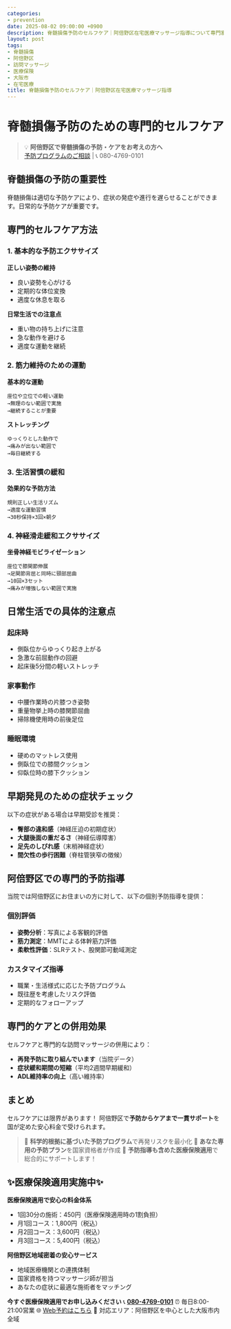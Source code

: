 ```yaml
---
categories:
- prevention
date: 2025-08-02 09:00:00 +0900
description: 脊髄損傷予防のセルフケア｜阿倍野区在宅医療マッサージ指導について専門家が解説。脊髄損傷でお困りの阿倍野区の方へ、医療保険適用の訪問マッサージで症状改善をサポートします。
layout: post
tags:
- 脊髄損傷
- 阿倍野区
- 訪問マッサージ
- 医療保険
- 大阪市
- 在宅医療
title: 脊髄損傷予防のセルフケア｜阿倍野区在宅医療マッサージ指導
---
```



# 脊髄損傷予防のための専門的セルフケア

> 💡 **阿倍野区で脊髄損傷の予防・ケアをお考えの方へ**  
> [予防プログラムのご相談](https://peraichi.com/landing_pages/view/himawari-massage/) | 📞 080-4769-0101

## 脊髄損傷の予防の重要性

脊髄損傷は適切な予防ケアにより、症状の発症や進行を遅らせることができます。日常的な予防ケアが重要です。

## 専門的セルフケア方法

### 1. 基本的な予防エクササイズ

**正しい姿勢の維持**
- 良い姿勢を心がける
- 定期的な体位変換
- 適度な休息を取る

**日常生活での注意点**
- 重い物の持ち上げに注意
- 急な動作を避ける
- 適度な運動を継続

### 2. 筋力維持のための運動

**基本的な運動**
```
座位や立位での軽い運動
→無理のない範囲で実施
→継続することが重要
```

**ストレッチング**
```
ゆっくりとした動作で
→痛みが出ない範囲で
→毎日継続する
```

### 3. 生活習慣の緩和

**効果的な予防方法**
```
規則正しい生活リズム
→適度な運動習慣
→30秒保持×3回×朝夕
```

### 4. 神経滑走緩和エクササイズ

**坐骨神経モビライゼーション**
```
座位で膝関節伸展
→足関節背屈と同時に頸部屈曲
→10回×3セット
→痛みが増強しない範囲で実施
```

## 日常生活での具体的注意点

### 起床時
- 側臥位からゆっくり起き上がる
- 急激な前屈動作の回避
- 起床後5分間の軽いストレッチ

### 家事動作
- 中腰作業時の片膝つき姿勢
- 重量物挙上時の膝関節屈曲
- 掃除機使用時の前後足位

### 睡眠環境
- 硬めのマットレス使用
- 側臥位での膝間クッション
- 仰臥位時の膝下クッション

## 早期発見のための症状チェック

以下の症状がある場合は早期受診を推奨：
- **臀部の違和感**（神経圧迫の初期症状）
- **大腿後面の重だるさ**（神経伝導障害）
- **足先のしびれ感**（末梢神経症状）
- **間欠性の歩行困難**（脊柱管狭窄の徴候）

## 阿倍野区での専門的予防指導

当院では阿倍野区にお住まいの方に対して、以下の個別予防指導を提供：

### 個別評価
- **姿勢分析**：写真による客観的評価
- **筋力測定**：MMTによる体幹筋力評価
- **柔軟性評価**：SLRテスト、股関節可動域測定

### カスタマイズ指導
- 職業・生活様式に応じた予防プログラム
- 既往歴を考慮したリスク評価
- 定期的なフォローアップ

## 専門的ケアとの併用効果

セルフケアと専門的な訪問マッサージの併用により：
- **再発予防に取り組んでいます**（当院データ）
- **症状緩和期間の短縮**（平均2週間早期緩和）
- **ADL維持率の向上**（高い維持率）

## まとめ

セルフケアには限界があります！
阿倍野区で**予防からケアまで一貫サポート**を国が定めた安心料金で受けられます。

> 🔬 **科学的根拠に基づいた予防プログラム**で再発リスクを最小化
> 👥 **あなた専用の予防プラン**を国家資格者が作成
> 🎁 **予防指導も含めた医療保険適用**で総合的にサポートします！

## ✨医療保険適用実施中✨

**医療保険適用で安心の料金体系**
- 1回30分の施術：450円（医療保険適用時の1割負担）
- 月1回コース：1,800円（税込）
- 月2回コース：3,600円（税込）
- 月3回コース：5,400円（税込）

**阿倍野区地域密着の安心サービス**
- 地域医療機関との連携体制
- 国家資格を持つマッサージ師が担当
- あなたの症状に最適な施術者をマッチング

**今すぐ医療保険適用でお申し込みください**
📞 **[080-4769-0101](tel:080-4769-0101)**
⏰ 毎日8:00-21:00営業
🌐 [Web予約はこちら](https://peraichi.com/landing_pages/view/himawari-massage/)
📍 対応エリア：阿倍野区を中心とした大阪市内全域
